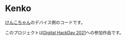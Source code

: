 # Kenko
[けんこちゃん](https://ushinohi.com/DigitalHackDay2021)のデバイス側のコードです。

このプロジェクトは[Digital HackDay 2021](https://hackday.yahoo.co.jp/)への参加作品です。